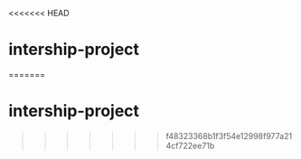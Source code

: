 <<<<<<< HEAD
# intership-project 
=======
# intership-project
>>>>>>> f48323368b1f3f54e12998f977a214cf722ee71b
